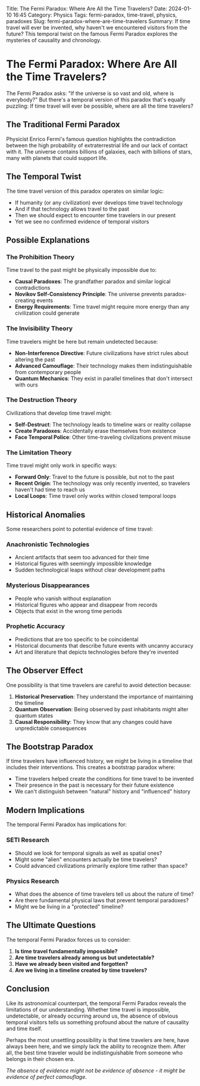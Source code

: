 Title: The Fermi Paradox: Where Are All the Time Travelers?
Date: 2024-01-10 16:45
Category: Physics
Tags: fermi-paradox, time-travel, physics, paradoxes
Slug: fermi-paradox-where-are-time-travelers
Summary: If time travel will ever be invented, why haven't we encountered visitors from the future? This temporal twist on the famous Fermi Paradox explores the mysteries of causality and chronology.

# The Fermi Paradox: Where Are All the Time Travelers?

The Fermi Paradox asks: "If the universe is so vast and old, where is everybody?" But there's a temporal version of this paradox that's equally puzzling: If time travel will ever be possible, where are all the time travelers?

## The Traditional Fermi Paradox

Physicist Enrico Fermi's famous question highlights the contradiction between the high probability of extraterrestrial life and our lack of contact with it. The universe contains billions of galaxies, each with billions of stars, many with planets that could support life.

## The Temporal Twist

The time travel version of this paradox operates on similar logic:

- If humanity (or any civilization) ever develops time travel technology
- And if that technology allows travel to the past
- Then we should expect to encounter time travelers in our present
- Yet we see no confirmed evidence of temporal visitors

## Possible Explanations

### The Prohibition Theory
Time travel to the past might be physically impossible due to:
- **Causal Paradoxes**: The grandfather paradox and similar logical contradictions
- **Novikov Self-Consistency Principle**: The universe prevents paradox-creating events
- **Energy Requirements**: Time travel might require more energy than any civilization could generate

### The Invisibility Theory
Time travelers might be here but remain undetected because:
- **Non-Interference Directive**: Future civilizations have strict rules about altering the past
- **Advanced Camouflage**: Their technology makes them indistinguishable from contemporary people
- **Quantum Mechanics**: They exist in parallel timelines that don't intersect with ours

### The Destruction Theory
Civilizations that develop time travel might:
- **Self-Destruct**: The technology leads to timeline wars or reality collapse
- **Create Paradoxes**: Accidentally erase themselves from existence
- **Face Temporal Police**: Other time-traveling civilizations prevent misuse

### The Limitation Theory
Time travel might only work in specific ways:
- **Forward Only**: Travel to the future is possible, but not to the past
- **Recent Origin**: The technology was only recently invented, so travelers haven't had time to reach us
- **Local Loops**: Time travel only works within closed temporal loops

## Historical Anomalies

Some researchers point to potential evidence of time travel:

### Anachronistic Technologies
- Ancient artifacts that seem too advanced for their time
- Historical figures with seemingly impossible knowledge
- Sudden technological leaps without clear development paths

### Mysterious Disappearances
- People who vanish without explanation
- Historical figures who appear and disappear from records
- Objects that exist in the wrong time periods

### Prophetic Accuracy
- Predictions that are too specific to be coincidental
- Historical documents that describe future events with uncanny accuracy
- Art and literature that depicts technologies before they're invented

## The Observer Effect

One possibility is that time travelers are careful to avoid detection because:

1. **Historical Preservation**: They understand the importance of maintaining the timeline
2. **Quantum Observation**: Being observed by past inhabitants might alter quantum states
3. **Causal Responsibility**: They know that any changes could have unpredictable consequences

## The Bootstrap Paradox

If time travelers have influenced history, we might be living in a timeline that includes their interventions. This creates a bootstrap paradox where:
- Time travelers helped create the conditions for time travel to be invented
- Their presence in the past is necessary for their future existence
- We can't distinguish between "natural" history and "influenced" history

## Modern Implications

The temporal Fermi Paradox has implications for:

### SETI Research
- Should we look for temporal signals as well as spatial ones?
- Might some "alien" encounters actually be time travelers?
- Could advanced civilizations primarily explore time rather than space?

### Physics Research
- What does the absence of time travelers tell us about the nature of time?
- Are there fundamental physical laws that prevent temporal paradoxes?
- Might we be living in a "protected" timeline?

## The Ultimate Questions

The temporal Fermi Paradox forces us to consider:

1. **Is time travel fundamentally impossible?**
2. **Are time travelers already among us but undetectable?**
3. **Have we already been visited and forgotten?**
4. **Are we living in a timeline created by time travelers?**

## Conclusion

Like its astronomical counterpart, the temporal Fermi Paradox reveals the limitations of our understanding. Whether time travel is impossible, undetectable, or already occurring around us, the absence of obvious temporal visitors tells us something profound about the nature of causality and time itself.

Perhaps the most unsettling possibility is that time travelers are here, have always been here, and we simply lack the ability to recognize them. After all, the best time traveler would be indistinguishable from someone who belongs in their chosen era.

*The absence of evidence might not be evidence of absence - it might be evidence of perfect camouflage.*
